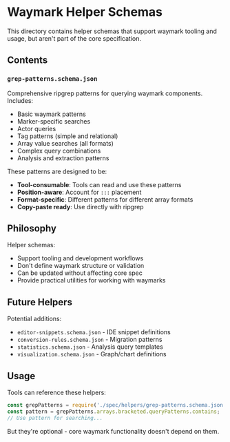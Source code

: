 <!-- tldr ::: ##wm:schema/helpers Helper schemas and utilities for waymark tooling @waymark/schema -->

# Waymark Helper Schemas

This directory contains helper schemas that support waymark tooling and usage, but aren't part of the core specification.

## Contents

### `grep-patterns.schema.json`

Comprehensive ripgrep patterns for querying waymark components. Includes:
- Basic waymark patterns
- Marker-specific searches
- Actor queries
- Tag patterns (simple and relational)
- Array value searches (all formats)
- Complex query combinations
- Analysis and extraction patterns

These patterns are designed to be:
- **Tool-consumable**: Tools can read and use these patterns
- **Position-aware**: Account for `:::` placement
- **Format-specific**: Different patterns for different array formats
- **Copy-paste ready**: Use directly with ripgrep

## Philosophy

Helper schemas:
- Support tooling and development workflows
- Don't define waymark structure or validation
- Can be updated without affecting core spec
- Provide practical utilities for working with waymarks

## Future Helpers

Potential additions:
- `editor-snippets.schema.json` - IDE snippet definitions
- `conversion-rules.schema.json` - Migration patterns
- `statistics.schema.json` - Analysis query templates
- `visualization.schema.json` - Graph/chart definitions

## Usage

Tools can reference these helpers:
```javascript
const grepPatterns = require('./spec/helpers/grep-patterns.schema.json');
const pattern = grepPatterns.arrays.bracketed.queryPatterns.contains;
// Use pattern for searching...
```

But they're optional - core waymark functionality doesn't depend on them.